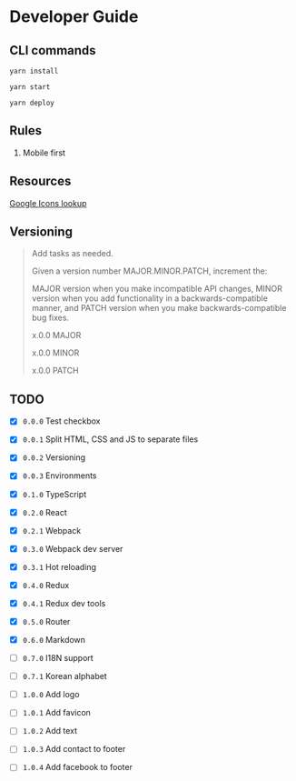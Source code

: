 # Developer Guide

## CLI commands

`yarn install`

`yarn start`

`yarn deploy`


## Rules
1. Mobile first

## Resources
[Google Icons lookup](https://github.com/google/material-design-icons/blob/master/iconfont/codepoints)


## Versioning
> Add tasks as needed.
>
> Given a version number MAJOR.MINOR.PATCH, increment the:
>
> MAJOR version when you make incompatible API changes,
> MINOR version when you add functionality in a backwards-compatible manner, and
> PATCH version when you make backwards-compatible bug fixes.
>
> x.0.0 MAJOR
>
> x.0.0 MINOR
>
> x.0.0 PATCH


## TODO

- [x] `0.0.0` Test checkbox
- [x] `0.0.1` Split HTML, CSS and JS to separate files
- [x] `0.0.2` Versioning
- [x] `0.0.3` Environments


- [x] `0.1.0` TypeScript


- [x] `0.2.0` React
- [x] `0.2.1` Webpack


- [x] `0.3.0` Webpack dev server
- [x] `0.3.1` Hot reloading


- [x] `0.4.0` Redux
- [x] `0.4.1` Redux dev tools


- [x] `0.5.0` Router


- [x] `0.6.0` Markdown


- [ ] `0.7.0` I18N support
- [ ] `0.7.1` Korean alphabet


- [ ] `1.0.0` Add logo
- [ ] `1.0.1` Add favicon
- [ ] `1.0.2` Add text
- [ ] `1.0.3` Add contact to footer
- [ ] `1.0.4` Add facebook to footer

